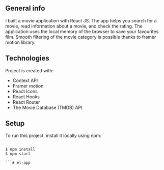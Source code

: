 ## General info

I built a movie application with React JS.
The app helps you search for a movie, read information about a movie, and check the rating.
The application uses the local memory of the browser to save your favourites film.
Smooth filtering of the movie category is possible thanks to framer motion library.

## Technologies

Project is created with:

- Context API
- Framer motion
- React Icons
- React Hooks
- React Router
- The Movie Database (TMDB) API

## Setup

To run this project, install it locally using npm:

```

$ npm install
$ npm start

```# el-app
